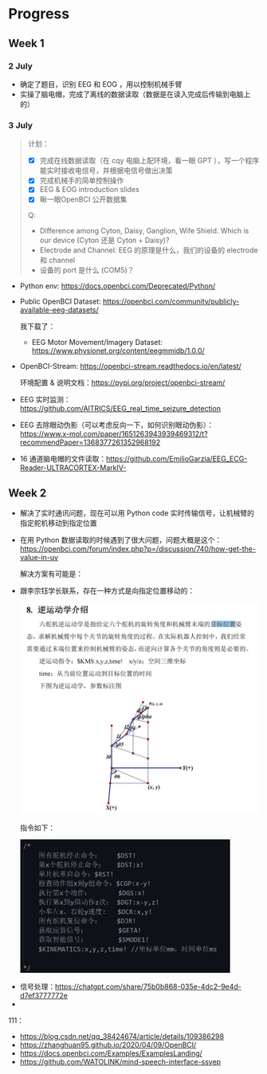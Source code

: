 # Progress

## Week 1

### 2 July

- 确定了题目，识别 EEG 和 EOG ，用以控制机械手臂
- 实操了脑电帽，完成了离线的数据读取（数据是在读入完成后传输到电脑上的）

### 3 July

> 计划：
>
> - [X] 完成在线数据读取（在 cqy 电脑上配环境，看一眼 GPT ），写一个程序能实时接收电信号，并根据电信号做出决策
> - [X] 完成机械手的简单控制操作
> - [X] EEG & EOG introduction slides
> - [X] 瞅一眼OpenBCI 公开数据集
>
> Q:
>
> - Difference among Cyton, Daisy, Ganglion, Wife Shield. Which is our device (Cyton 还是 Cyton + Daisy)?
> - Electrode and Channel: EEG 的原理是什么，我们的设备的 electrode 和 channel
> - 设备的 port 是什么 (COM5)？

- Python env: https://docs.openbci.com/Deprecated/Python/
- Public OpenBCI Dataset: https://openbci.com/community/publicly-available-eeg-datasets/

  我下载了：

  - EEG Motor Movement/Imagery Dataset: https://www.physionet.org/content/eegmmidb/1.0.0/
- OpenBCI-Stream: https://openbci-stream.readthedocs.io/en/latest/

  环境配置 & 说明文档：https://pypi.org/project/openbci-stream/
- EEG 实时监测：https://github.com/AITRICS/EEG_real_time_seizure_detection
- EEG 去除眼动伪影（可以考虑反向一下，如何识别眼动伪影）：https://www.x-mol.com/paper/1651263943939469312/t?recommendPaper=1368377261352968192
- 16 通道脑电帽的文件读取：https://github.com/EmilioGarzia/EEG_ECG-Reader-ULTRACORTEX-MarkIV-

## Week 2

- 解决了实时通讯问题，现在可以用 Python code 实时传输信号，让机械臂的指定舵机移动到指定位置
- 在用 Python 数据读取的时候遇到了很大问题，问题大概是这个：https://openbci.com/forum/index.php?p=/discussion/740/how-get-the-value-in-uv

  解决方案有可能是：
- 跟李宗钰学长联系，存在一种方式是向指定位置移动的：

  <img src="./imgs/manual1.png" style="zoom:50%;" />

  指令如下：

  <img src="./imgs/instr.png" style="zoom:50%;" />

* 信号处理：https://chatgpt.com/share/75b0b868-035e-4dc2-9e4d-d7ef3777772e
* 


111：

* https://blog.csdn.net/qq_38424674/article/details/109386298
* https://zhanghuan95.github.io/2020/04/09/OpenBCI/
* https://docs.openbci.com/Examples/ExamplesLanding/
* https://github.com/WATOLINK/mind-speech-interface-ssvep
